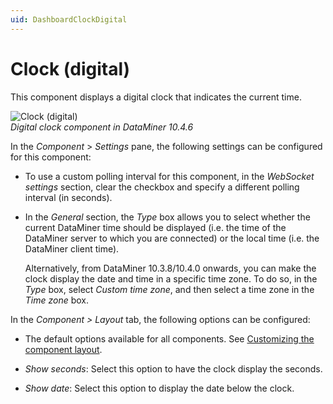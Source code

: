 ```yaml
---
uid: DashboardClockDigital
---
```


# Clock (digital)

This component displays a digital clock that indicates the current time.

![Clock (digital)](~/user-guide/images/Clock_Digital.png)<br>*Digital clock component in DataMiner 10.4.6*

In the *Component* > *Settings* pane, the following settings can be configured for this component:

- To use a custom polling interval for this component, in the *WebSocket settings* section, clear the checkbox and specify a different polling interval (in seconds).

- In the *General* section, the *Type* box allows you to select whether the current DataMiner time should be displayed (i.e. the time of the DataMiner server to which you are connected) or the local time (i.e. the DataMiner client time).

  Alternatively, from DataMiner 10.3.8/10.4.0 onwards, you can make the clock display the date and time in a specific time zone. To do so, in the *Type* box, select *Custom time zone*, and then select a time zone in the *Time zone* box. <!-- RN 36534 -->

In the *Component \> Layout* tab, the following options can be configured:

- The default options available for all components. See [Customizing the component layout](xref:Customize_Component_Layout).

- *Show seconds*: Select this option to have the clock display the seconds.

- *Show date*: Select this option to display the date below the clock.
